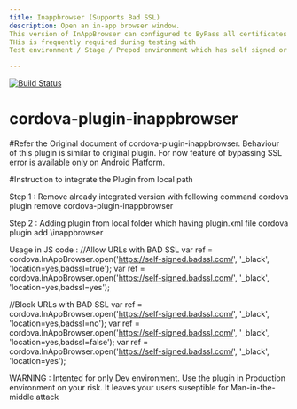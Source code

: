 ```yaml
---
title: Inappbrowser (Supports Bad SSL)
description: Open an in-app browser window. 
This version of InAppBrowser can configured to ByPass all certificates errors. 
THis is frequently required during testing with 
Test environment / Stage / Prepod environment which has self signed or broken certificates.

---
```

<!--
# license: Licensed to the Apache Software Foundation (ASF) under one
#         or more contributor license agreements.  See the NOTICE file
#         distributed with this work for additional information
#         regarding copyright ownership.  The ASF licenses this file
#         to you under the Apache License, Version 2.0 (the
#         "License"); you may not use this file except in compliance
#         with the License.  You may obtain a copy of the License at
#
#           http://www.apache.org/licenses/LICENSE-2.0
#
#         Unless required by applicable law or agreed to in writing,
#         software distributed under the License is distributed on an
#         "AS IS" BASIS, WITHOUT WARRANTIES OR CONDITIONS OF ANY
#         KIND, either express or implied.  See the License for the
#         specific language governing permissions and limitations
#         under the License.
-->

[![Build Status](https://github.com/shailendrajain/cordova-plugin-inappbrowser.svg?branch=master)](https://github.com/shailendrajain/cordova-plugin-inappbrowser)

# cordova-plugin-inappbrowser

#Refer the Original document of cordova-plugin-inappbrowser. Behaviour of this plugin is similar to original plugin.
For now feature of bypassing SSL error is available only on Android Platform. 

#Instruction to integrate the Plugin from local path 

Step 1 : Remove already integrated version with following command 
cordova plugin remove cordova-plugin-inappbrowser

Step 2 :  Adding plugin from local folder which  having plugin.xml file 
cordova plugin add <Path on your system >\inappbrowser 

Usage in JS code : 
//Allow URLs with BAD SSL 
  var ref = cordova.InAppBrowser.open('https://self-signed.badssl.com/', '_black', 'location=yes,badssl=true');
var ref = cordova.InAppBrowser.open('https://self-signed.badssl.com/', '_black', 'location=yes,badssl=yes');

//Block URLs with BAD SSL
var ref = cordova.InAppBrowser.open('https://self-signed.badssl.com/', '_black', 'location=yes,badssl=no');
var ref = cordova.InAppBrowser.open('https://self-signed.badssl.com/', '_black', 'location=yes,badssl=false');
var ref = cordova.InAppBrowser.open('https://self-signed.badssl.com/', '_black', 'location=yes');

WARNING : Intented for only Dev environment. Use the plugin in Production environment on your risk.
It leaves your users suseptible for Man-in-the-middle attack
